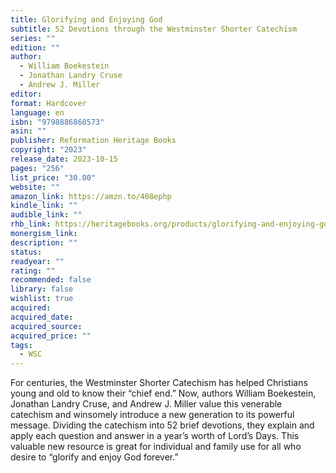 ```yaml
---
title: Glorifying and Enjoying God
subtitle: 52 Devotions through the Westminster Shorter Catechism
series: ""
edition: ""
author:
  - William Boekestein
  - Jonathan Landry Cruse
  - Andrew J. Miller
editor: 
format: Hardcover
language: en
isbn: "9798886860573"
asin: ""
publisher: Reformation Heritage Books
copyright: "2023"
release_date: 2023-10-15
pages: "256"
list_price: "30.00"
website: ""
amazon_link: https://amzn.to/408ephp
kindle_link: ""
audible_link: ""
rhb_link: https://heritagebooks.org/products/glorifying-and-enjoying-god-52-devotions-through-the-westminster-shorter-catechism-boekestein-cruse-miller.html
monergism_link: 
description: ""
status: 
readyear: ""
rating: ""
recommended: false
library: false
wishlist: true
acquired: 
acquired_date: 
acquired_source: 
acquired_price: ""
tags:
  - WSC
---
```

For centuries, the Westminster Shorter Catechism has helped Christians young and old to know their “chief end.” Now, authors William Boekestein, Jonathan Landry Cruse, and Andrew J. Miller value this venerable catechism and winsomely introduce a new generation to its powerful message. Dividing the catechism into 52 brief devotions, they explain and apply each question and answer in a year’s worth of Lord’s Days. This valuable new resource is great for individual and family use for all who desire to “glorify and enjoy God forever.”